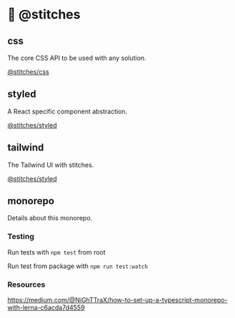 # :thread: @stitches

## css

The core CSS API to be used with any solution.

[@stitches/css](https://github.com/christianalfoni/stitches/tree/master/packages/css)

## styled

A React specific component abstraction.

[@stitches/styled](https://github.com/christianalfoni/stitches/tree/master/packages/styled)

## tailwind

The Tailwind UI with stitches.

[@stitches/styled](https://github.com/christianalfoni/stitches/tree/master/packages/tailwind)

## monorepo

Details about this monorepo.

### Testing

Run tests with `npm test` from root

Run test from package with `npm run test:watch`

### Resources

https://medium.com/@NiGhTTraX/how-to-set-up-a-typescript-monorepo-with-lerna-c6acda7d4559
